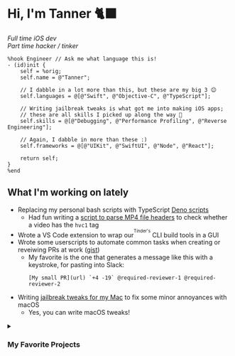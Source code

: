 # Hi, I'm Tanner 🐈‍⬛

_Full time iOS dev_  
_Part time hacker / tinker_  

```logos
%hook Engineer // Ask me what language this is!
- (id)init {
    self = %orig;
    self.name = @"Tanner";

    // I dabble in a lot more than this, but these are my big 3 😊
    self.languages = @[@"Swift", @"Objective-C", @"TypeScript"];

    // Writing jailbreak tweaks is what got me into making iOS apps;
    // these are all skills I picked up along the way 🔧
    self.skills = @[@"Debugging", @"Performance Profiling", @"Reverse Engineering"];

    // Again, I dabble in more than these :)
    self.frameworks = @[@"UIKit", @"SwiftUI", @"Node", @"React"];

    return self;
}
%end
```

## What I'm working on lately

- Replacing my personal bash scripts with TypeScript [Deno scripts](https://deno.com/)
   - Had fun writing a [script to parse MP4 file headers](https://gist.github.com/NSExceptional/17e38f3b0818f5330bbc9ee444157768) to check whether a video has the `hvc1` tag
- Wrote a VS Code extension to wrap our<sup><sup>Tinder's</sup></sup> CLI build tools in a GUI
- Wrote some userscripts to automate common tasks when creating or reveiwing PRs at work ([gist](https://gist.github.com/tinder-tannerbennett/7ab2091184dbad71f5387cca3960e65f))
   - My favorite is the one that generates a message like this with a keystroke, for pasting into Slack:
     ```
     [My small PR](url) `+4 -19` @required-reviewer-1 @required-reviewer-2
     ```
- Writing [jailbreak tweaks for my Mac](https://gist.github.com/NSExceptional/45faffa17b26e3064b66aa6a07b32abe) to fix some minor annoyances with macOS
   - Yes, you can write macOS tweaks!

<details>
    <summary>
        <h3>My Favorite Projects</h3>
    </summary>

<table>
    
<tr>
<td><strong>Jsum</strong></td>
<td colspan=2>

A Swift Codable replacement that uses reflection to create types and map values.<br/>
No Codable, no Macros—just runtime magic 🪄✨
<br/>
<br/>

```swift
let person: (name: String, age: Int) = try Jsum.decode(
    from: ['name': 'Bob', 'age': 25]
)
```

</td>
</tr>

<tr>
</tr>

<tr>
    <td><strong>FLEX</strong></td>
    <td>A popular in-app debugging tool, capable of almost anything you can think of, from exploring the view hierarchy to calling methods in real time.</td>
    <td><img src=https://github.com/user-attachments/assets/a9786af4-9032-47cb-94fe-ab5a75d77b07 height=100px></td>
</tr>

<tr>
</tr>

<tr>
    <td><strong>Pastie</strong></td>
    <td>A clipboard manager for iOS that started as a jailbreak tweak, which I later turned into a full app. The tweak can be invoked from the keyboard in any app.</td>
    <td><img src=https://github.com/user-attachments/assets/9d46391b-4b3c-4847-bbab-a144987a8d92 height=100px></td>
</tr>

<tr>
</tr>

<tr>
    <td><strong>Receiptie</strong></td>
    <td>A receipt tracking app that uses OCR and AI to scan and organize your paper or email receipts for safekeeping. (Closed source)</td>
    <td><img src=https://github.com/user-attachments/assets/7e2e53a4-5b0d-4806-8509-26e6b644dc27 height=100px></td>
</tr>
</table>

</details>
